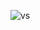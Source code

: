 ![vs](https://user-images.githubusercontent.com/108258871/175897745-9717a5f9-4dbd-42a8-acba-8d07407bff80.png)


